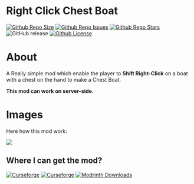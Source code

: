 # Right Click Chest Boat

[![Github Repo Size](https://img.shields.io/github/repo-size/Killarexe/Right-Click-Chest-Boat)]()
[![Github Repo Issues](https://img.shields.io/github/issues/Killarexe/Right-Click-Chest-Boat)]()
[![Github Repo Stars](https://img.shields.io/github/stars/Killarexe/Right-Click-Chest-Boat)]()
![GitHub release](https://img.shields.io/github/release/Killarexe/Right-Click-Chest-Boat.svg)
[![Github License](https://img.shields.io/github/license/Killarexe/Right-Click-Chest-Boat.svg)]()

# About

A Really simple mod which enable the player to **Shift Right-Click** on a boat with a chest on the hand to make a Chest Boat.

**This mod can work on server-side.**

# Images

Here how this mod work:

![](https://cdn.modrinth.com/data/eV0rTOBa/images/b0098f2037a2838d1de113ce79d79f87951da8a1.gif)

## Where I can get the mod?

[![Curseforge](http://cf.way2muchnoise.eu/versions/1056345.svg)](https://www.curseforge.com/minecraft/mc-mods/right-click-chest-boat)
[![Curseforge](http://cf.way2muchnoise.eu/full_1056345_downloads.svg)](https://www.curseforge.com/minecraft/mc-mods/right-click-chest-boat)
[![Modrinth Downloads](https://img.shields.io/modrinth/dt/eV0rTOBa?logo=modrinth)](https://modrinth.com/mod/right-click-chest-boat)
